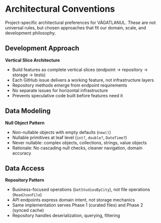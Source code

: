# Architectural Conventions

Project-specific architectural preferences for VÁGATLANUL. These are not universal rules, but chosen approaches that fit our domain, scale, and development philosophy.

## Development Approach

**Vertical Slice Architecture**
- Build features as complete vertical slices (endpoint → repository → storage → tests)
- Each GitHub issue delivers a working feature, not infrastructure layers
- Repository methods emerge from endpoint requirements
- No separate issues for horizontal infrastructure
- Prevents speculative code built before features need it

## Data Modeling

**Null Object Pattern**
- Non-nullable objects with empty defaults (`new()`)
- Nullable primitives at leaf level (`int?`, `double?`, `DateTime?`)
- Never nullable: complex objects, collections, strings, value objects
- Rationale: No cascading null checks, cleaner navigation, domain accuracy

## Data Access

**Repository Pattern**
- Business-focused operations (`GetStudiosByCity`), not file operations (`ReadJsonFile`)
- API endpoints express domain intent, not storage mechanics
- Same implementation serves Phase 1 (curated files) and Phase 2 (synced cache)
- Repository handles deserialization, querying, filtering
